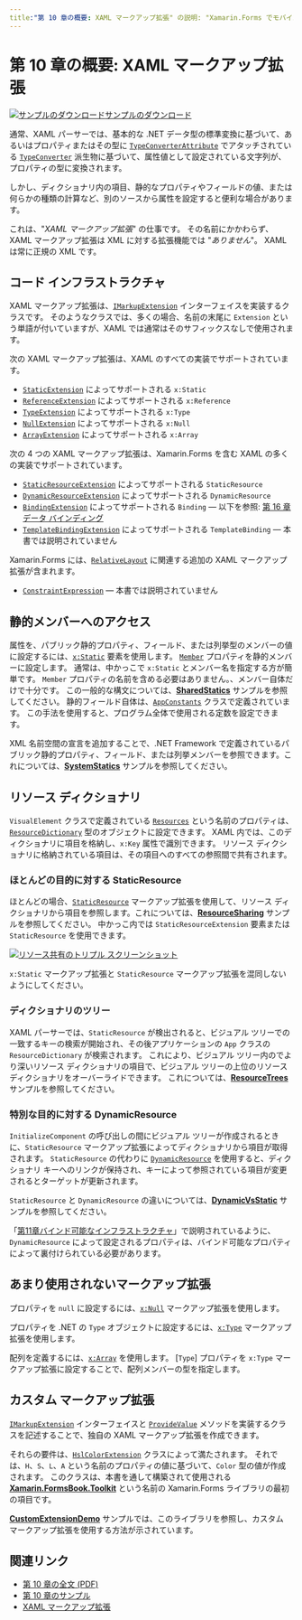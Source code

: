 ```yaml
---
title:"第 10 章の概要: XAML マークアップ拡張" の説明: "Xamarin.Forms でモバイル アプリを作成する: 第 10 章の概要: XAML マークアップ拡張" ms.prod: xamarin ms.technology: xamarin-forms ms.assetid:575EAE55-BD4D-470F-A583-3D065FA102E2 author: davidbritch ms.author: dabritch ms.date:07/19/2018 no-loc: [Xamarin.Forms, Xamarin.Essentials]
---
```


# <a name="summary-of-chapter-10-xaml-markup-extensions"></a>第 10 章の概要: XAML マークアップ拡張

[![サンプルのダウンロード](~/media/shared/download.png)サンプルのダウンロード](https://github.com/xamarin/xamarin-forms-book-samples/tree/master/Chapter10)

通常、XAML パーサーでは、基本的な .NET データ型の標準変換に基づいて、あるいはプロパティまたはその型に [`TypeConverterAttribute`](xref:Xamarin.Forms.TypeConverterAttribute) でアタッチされている [`TypeConverter`](xref:Xamarin.Forms.TypeConverter) 派生物に基づいて、属性値として設定されている文字列が、プロパティの型に変換されます。

しかし、ディクショナリ内の項目、静的なプロパティやフィールドの値、または何らかの種類の計算など、別のソースから属性を設定すると便利な場合があります。

これは、"*XAML マークアップ拡張*" の仕事です。 その名前にかかわらず、XAML マークアップ拡張は XML に対する拡張機能では "*ありません*"。 XAML は常に正規の XML です。

## <a name="the-code-infrastructure"></a>コード インフラストラクチャ

XAML マークアップ拡張は、[`IMarkupExtension`](xref:Xamarin.Forms.Xaml.IMarkupExtension) インターフェイスを実装するクラスです。 そのようなクラスでは、多くの場合、名前の末尾に `Extension` という単語が付いていますが、XAML では通常はそのサフィックスなしで使用されます。

次の XAML マークアップ拡張は、XAML のすべての実装でサポートされています。

- [`StaticExtension`](xref:Xamarin.Forms.Xaml.StaticExtension) によってサポートされる `x:Static`
- [`ReferenceExtension`](xref:Xamarin.Forms.Xaml.ReferenceExtension) によってサポートされる `x:Reference`
- [`TypeExtension`](xref:Xamarin.Forms.Xaml.TypeExtension) によってサポートされる `x:Type`
- [`NullExtension`](xref:Xamarin.Forms.Xaml.NullExtension) によってサポートされる `x:Null`
- [`ArrayExtension`](xref:Xamarin.Forms.Xaml.ArrayExtension) によってサポートされる `x:Array`

次の 4 つの XAML マークアップ拡張は、Xamarin.Forms を含む XAML の多くの実装でサポートされています。

- [`StaticResourceExtension`](xref:Xamarin.Forms.Xaml.StaticResourceExtension) によってサポートされる `StaticResource`
- [`DynamicResourceExtension`](xref:Xamarin.Forms.Xaml.DynamicResourceExtension) によってサポートされる `DynamicResource`
- [`BindingExtension`](xref:Xamarin.Forms.Xaml.BindingExtension) によってサポートされる `Binding` &mdash; 以下を参照: [第 16 章データ バインディング](chapter16.md)
- [`TemplateBindingExtension`](xref:Xamarin.Forms.Xaml.TemplateBindingExtension) によってサポートされる `TemplateBinding` &mdash; 本書では説明されていません

Xamarin.Forms には、[`RelativeLayout`](xref:Xamarin.Forms.RelativeLayout) に関連する追加の XAML マークアップ拡張が含まれます。

- [`ConstraintExpression`](xref:Xamarin.Forms.ConstraintExpression) &mdash; 本書では説明されていません

## <a name="accessing-static-members"></a>静的メンバーへのアクセス

属性を、パブリック静的プロパティ、フィールド、または列挙型のメンバーの値に設定するには、[`x:Static`](xref:Xamarin.Forms.Xaml.StaticExtension) 要素を使用します。 [`Member`](xref:Xamarin.Forms.Xaml.StaticExtension.Member) プロパティを静的メンバーに設定します。 通常は、中かっこで `x:Static` とメンバー名を指定する方が簡単です。 `Member` プロパティの名前を含める必要はありません。、メンバー自体だけで十分です。 この一般的な構文については、[**SharedStatics**](https://github.com/xamarin/xamarin-forms-book-samples/tree/master/Chapter10/SharedStatics) サンプルを参照してください。 静的フィールド自体は、[`AppConstants`](https://github.com/xamarin/xamarin-forms-book-samples/blob/master/Chapter10/SharedStatics/SharedStatics/SharedStatics/AppConstants.cs) クラスで定義されています。 この手法を使用すると、プログラム全体で使用される定数を設定できます。

XML 名前空間の宣言を追加することで、.NET Framework で定義されているパブリック静的プロパティ、フィールド、または列挙メンバーを参照できます。これについては、[**SystemStatics**](https://github.com/xamarin/xamarin-forms-book-samples/tree/master/Chapter10/SystemStatics) サンプルを参照してください。

## <a name="resource-dictionaries"></a>リソース ディクショナリ

`VisualElement` クラスで定義されている [`Resources`](xref:Xamarin.Forms.VisualElement.Resources) という名前のプロパティは、[`ResourceDictionary`](xref:Xamarin.Forms.ResourceDictionary) 型のオブジェクトに設定できます。 XAML 内では、このディクショナリに項目を格納し、`x:Key` 属性で識別できます。 リソース ディクショナリに格納されている項目は、その項目へのすべての参照間で共有されます。

### <a name="staticresource-for-most-purposes"></a>ほとんどの目的に対する StaticResource

ほとんどの場合、[`StaticResource`](xref:Xamarin.Forms.Xaml.StaticResourceExtension) マークアップ拡張を使用して、リソース ディクショナリから項目を参照します。これについては、[**ResourceSharing**](https://github.com/xamarin/xamarin-forms-book-samples/tree/master/Chapter10/ResourceSharing) サンプルを参照してください。 中かっこ内では `StaticResourceExtension` 要素または `StaticResource` を使用できます。

[![リソース共有のトリプル スクリーンショット](images/ch10fg03-small.png "リソースの共有")](images/ch10fg03-large.png#lightbox "リソースの共有")

`x:Static` マークアップ拡張と `StaticResource` マークアップ拡張を混同しないようにしてください。

### <a name="a-tree-of-dictionaries"></a>ディクショナリのツリー

XAML パーサーでは、`StaticResource` が検出されると、ビジュアル ツリーでの一致するキーの検索が開始され、その後アプリケーションの `App` クラスの `ResourceDictionary` が検索されます。 これにより、ビジュアル ツリー内のでより深いリソース ディクショナリの項目で、ビジュアル ツリーの上位のリソース ディクショナリをオーバーライドできます。 これについては、[**ResourceTrees**](https://github.com/xamarin/xamarin-forms-book-samples/tree/master/Chapter10/ResourceTrees) サンプルを参照してください。

### <a name="dynamicresource-for-special-purposes"></a>特別な目的に対する DynamicResource

`InitializeComponent` の呼び出しの間にビジュアル ツリーが作成されるときに、`StaticResource` マークアップ拡張によってディクショナリから項目が取得されます。 `StaticResource` の代わりに [`DynamicResource`](xref:Xamarin.Forms.Xaml.DynamicResourceExtension) を使用すると、ディクショナリ キーへのリンクが保持され、キーによって参照されている項目が変更されるとターゲットが更新されます。

`StaticResource` と `DynamicResource` の違いについては、[**DynamicVsStatic**](https://github.com/xamarin/xamarin-forms-book-samples/tree/master/Chapter10/DynamicVsStatic) サンプルを参照してください。

「[第11章バインド可能なインフラストラクチャ](chapter11.md)」で説明されているように、`DynamicResource` によって設定されるプロパティは、バインド可能なプロパティによって裏付けられている必要があります。

## <a name="lesser-used-markup-extensions"></a>あまり使用されないマークアップ拡張

プロパティを `null` に設定するには、[`x:Null`](xref:Xamarin.Forms.Xaml.NullExtension) マークアップ拡張を使用します。

プロパティを .NET の `Type` オブジェクトに設定するには、[`x:Type`](xref:Xamarin.Forms.Xaml.TypeExtension) マークアップ拡張を使用します。

配列を定義するには、[`x:Array`](xref:Xamarin.Forms.Xaml.ArrayExtension) を使用します。 [`Type`] プロパティを `x:Type` マークアップ拡張に設定することで、配列メンバーの型を指定します。

## <a name="a-custom-markup-extension"></a>カスタム マークアップ拡張

[`IMarkupExtension`](xref:Xamarin.Forms.Xaml.IMarkupExtension) インターフェイスと [`ProvideValue`](xref:Xamarin.Forms.Xaml.IMarkupExtension.ProvideValue(System.IServiceProvider)) メソッドを実装するクラスを記述することで、独自の XAML マークアップ拡張を作成できます。

それらの要件は、[`HslColorExtension`](https://github.com/xamarin/xamarin-forms-book-samples/blob/master/Libraries/Xamarin.FormsBook.Toolkit/Xamarin.FormsBook.Toolkit/HslColorExtension.cs) クラスによって満たされます。 それでは、`H`、`S`、`L`、`A` という名前のプロパティの値に基づいて、`Color` 型の値が作成されます。 このクラスは、本書を通して構築されて使用される [**Xamarin.FormsBook.Toolkit**](https://github.com/xamarin/xamarin-forms-book-samples/tree/master/Libraries/Xamarin.FormsBook.Toolkit) という名前の Xamarin.Forms ライブラリの最初の項目です。

[**CustomExtensionDemo**](https://github.com/xamarin/xamarin-forms-book-samples/tree/master/Chapter10/CustomExtensionDemo) サンプルでは、このライブラリを参照し、カスタム マークアップ拡張を使用する方法が示されています。

## <a name="related-links"></a>関連リンク

- [第 10 章の全文 (PDF)](https://download.xamarin.com/developer/xamarin-forms-book/XamarinFormsBook-Ch10-Apr2016.pdf)
- [第 10 章のサンプル](https://github.com/xamarin/xamarin-forms-book-samples/tree/master/Chapter10)
- [XAML マークアップ拡張](~/xamarin-forms/xaml/markup-extensions/index.md)
